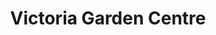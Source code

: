 ---
title: "Victoria Garden Centre"
url: /featherstone/victoria-garden-centre/
shop: garden centre
---